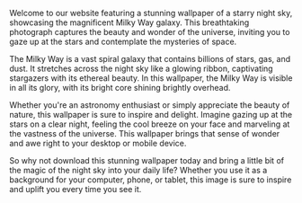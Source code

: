 <!--
Write me content for website with wallpaper "A photograph of a starry night sky, with the Milky Way galaxy visible overhead."
-->

<!--font:Poppins-->

Welcome to our website featuring a stunning wallpaper of a starry night sky, showcasing the magnificent Milky Way galaxy. This breathtaking photograph captures the beauty and wonder of the universe, inviting you to gaze up at the stars and contemplate the mysteries of space.

The Milky Way is a vast spiral galaxy that contains billions of stars, gas, and dust. It stretches across the night sky like a glowing ribbon, captivating stargazers with its ethereal beauty. In this wallpaper, the Milky Way is visible in all its glory, with its bright core shining brightly overhead.

Whether you're an astronomy enthusiast or simply appreciate the beauty of nature, this wallpaper is sure to inspire and delight. Imagine gazing up at the stars on a clear night, feeling the cool breeze on your face and marveling at the vastness of the universe. This wallpaper brings that sense of wonder and awe right to your desktop or mobile device.

So why not download this stunning wallpaper today and bring a little bit of the magic of the night sky into your daily life? Whether you use it as a background for your computer, phone, or tablet, this image is sure to inspire and uplift you every time you see it.
